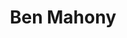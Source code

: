 ---
title: Ben Mahony
position: Treasurer
quote: >
    "This organization embodies a dedication to humanitarian engineering - a passion that pushes us to live for others, not ourselves."
year: 2018
image: /img/officers/2018/ben.jpeg
order: 4

draft: false
---